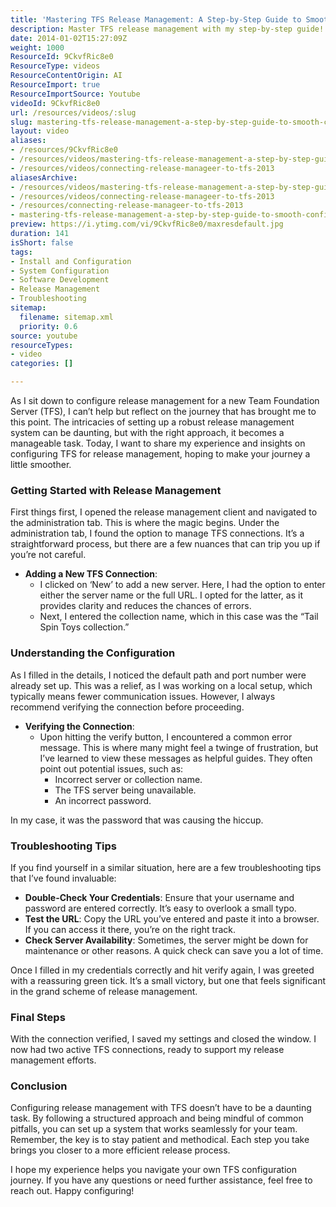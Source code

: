 ```yaml
---
title: 'Mastering TFS Release Management: A Step-by-Step Guide to Smooth Configuration'
description: Master TFS release management with my step-by-step guide! Discover tips to streamline your setup and troubleshoot common issues for a smoother process.
date: 2014-01-02T15:27:09Z
weight: 1000
ResourceId: 9CkvfRic8e0
ResourceType: videos
ResourceContentOrigin: AI
ResourceImport: true
ResourceImportSource: Youtube
videoId: 9CkvfRic8e0
url: /resources/videos/:slug
slug: mastering-tfs-release-management-a-step-by-step-guide-to-smooth-configuration
layout: video
aliases:
- /resources/9CkvfRic8e0
- /resources/videos/mastering-tfs-release-management-a-step-by-step-guide-to-smooth-configuration
- /resources/videos/connecting-release-manageer-to-tfs-2013
aliasesArchive:
- /resources/videos/mastering-tfs-release-management-a-step-by-step-guide-to-smooth-configuration
- /resources/videos/connecting-release-manageer-to-tfs-2013
- /resources/connecting-release-manageer-to-tfs-2013
- mastering-tfs-release-management-a-step-by-step-guide-to-smooth-configuration
preview: https://i.ytimg.com/vi/9CkvfRic8e0/maxresdefault.jpg
duration: 141
isShort: false
tags:
- Install and Configuration
- System Configuration
- Software Development
- Release Management
- Troubleshooting
sitemap:
  filename: sitemap.xml
  priority: 0.6
source: youtube
resourceTypes:
- video
categories: []

---
```

As I sit down to configure release management for a new Team Foundation Server (TFS), I can’t help but reflect on the journey that has brought me to this point. The intricacies of setting up a robust release management system can be daunting, but with the right approach, it becomes a manageable task. Today, I want to share my experience and insights on configuring TFS for release management, hoping to make your journey a little smoother.

### Getting Started with Release Management

First things first, I opened the release management client and navigated to the administration tab. This is where the magic begins. Under the administration tab, I found the option to manage TFS connections. It’s a straightforward process, but there are a few nuances that can trip you up if you’re not careful.

- **Adding a New TFS Connection**: 
  - I clicked on ‘New’ to add a new server. Here, I had the option to enter either the server name or the full URL. I opted for the latter, as it provides clarity and reduces the chances of errors.
  - Next, I entered the collection name, which in this case was the “Tail Spin Toys collection.” 

### Understanding the Configuration

As I filled in the details, I noticed the default path and port number were already set up. This was a relief, as I was working on a local setup, which typically means fewer communication issues. However, I always recommend verifying the connection before proceeding.

- **Verifying the Connection**: 
  - Upon hitting the verify button, I encountered a common error message. This is where many might feel a twinge of frustration, but I’ve learned to view these messages as helpful guides. They often point out potential issues, such as:
    - Incorrect server or collection name.
    - The TFS server being unavailable.
    - An incorrect password.

In my case, it was the password that was causing the hiccup. 

### Troubleshooting Tips

If you find yourself in a similar situation, here are a few troubleshooting tips that I’ve found invaluable:

- **Double-Check Your Credentials**: Ensure that your username and password are entered correctly. It’s easy to overlook a small typo.
- **Test the URL**: Copy the URL you’ve entered and paste it into a browser. If you can access it there, you’re on the right track.
- **Check Server Availability**: Sometimes, the server might be down for maintenance or other reasons. A quick check can save you a lot of time.

Once I filled in my credentials correctly and hit verify again, I was greeted with a reassuring green tick. It’s a small victory, but one that feels significant in the grand scheme of release management.

### Final Steps

With the connection verified, I saved my settings and closed the window. I now had two active TFS connections, ready to support my release management efforts. 

### Conclusion

Configuring release management with TFS doesn’t have to be a daunting task. By following a structured approach and being mindful of common pitfalls, you can set up a system that works seamlessly for your team. Remember, the key is to stay patient and methodical. Each step you take brings you closer to a more efficient release process.

I hope my experience helps you navigate your own TFS configuration journey. If you have any questions or need further assistance, feel free to reach out. Happy configuring!

